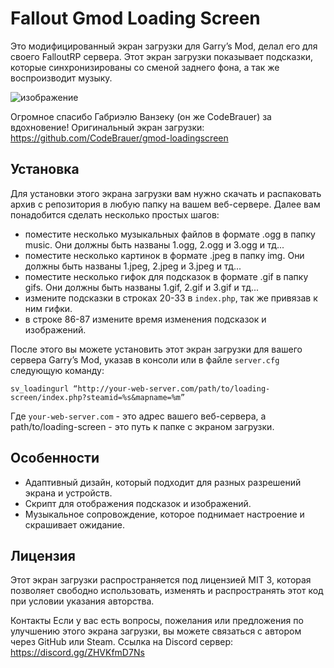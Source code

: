 # Fallout Gmod Loading Screen
Это модифицированный экран загрузки для Garry’s Mod, делал его для своего FalloutRP сервера. 
Этот экран загрузки показывает подсказки, которые синхронизированы со сменой заднего фона, а так же воспроизводит музыку.

![изображение](https://github.com/cyberpsychoz/gmod_loading_screen/assets/96818777/1238d14c-ed44-4b3e-9c8d-1912bff598a0)


Огромное спасибо Габриэлю Ванзеку (он же CodeBrauer) за вдохновение!
Оригинальный экран загрузки: https://github.com/CodeBrauer/gmod-loadingscreen

## Установка
Для установки этого экрана загрузки вам нужно скачать и распаковать архив с репозитория в любую папку на вашем веб-сервере. 
Далее вам понадобится сделать несколько простых шагов:
- поместите несколько музыкальных файлов в формате .ogg в папку music. Они должны быть названы 1.ogg, 2.ogg и 3.ogg и тд...
- поместите несколько картинок в формате .jpeg в папку img. Они должны быть названы 1.jpeg, 2.jpeg и 3.jpeg и тд...
- поместите несколько гифок для подсказок в формате .gif в папку gifs. Они должны быть названы 1.gif, 2.gif и 3.gif и тд...
- измените подсказки в строках 20-33 в `index.php`, так же привязав к ним гифки.
- в строке 86-87 измените время изменения подсказок и изображений.

После этого вы можете установить этот экран загрузки для вашего сервера Garry’s Mod, указав в консоли или в файле `server.cfg` следующую команду:

`sv_loadingurl “http://your-web-server.com/path/to/loading-screen/index.php?steamid=%s&mapname=%m”`

Где `your-web-server.com` - это адрес вашего веб-сервера, а path/to/loading-screen - это путь к папке с экраном загрузки.

## Особенности
- Адаптивный дизайн, который подходит для разных разрешений экрана и устройств.
- Скрипт для отображения подсказок и изображений.
- Музыкальное сопровождение, которое поднимает настроение и скрашивает ожидание.

## Лицензия
Этот экран загрузки распространяется под лицензией MIT 3, которая позволяет свободно использовать, изменять и распространять этот код при условии указания авторства.

Контакты
Если у вас есть вопросы, пожелания или предложения по улучшению этого экрана загрузки, вы можете связаться с автором через GitHub или Steam.
Ссылка на Discord сервер: https://discord.gg/ZHVKfmD7Ns 

